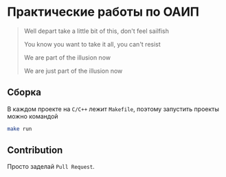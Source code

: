 # Практические работы по ОАИП

> Well depart take a little bit of this, don't feel sailfish
>
> You know you want to take it all, you can't resist
>
> We are part of the illusion now
>
> We are just part of the illusion now

## Сборка

В каждом проекте на `C/C++` лежит `Makefile`, поэтому запустить проекты можно командой

```bash
make run
```

## Contribution

Просто заделай `Pull Request`.
